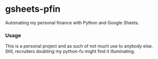 # gsheets-pfin
Automating my personal finance with Python and Google Sheets.

### Usage

This is a personal project and as such of not much use to anybody else. Still, recruiters doubting 
my python-fu might find it illuminating.
